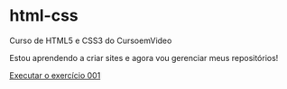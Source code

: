 # html-css
 Curso de HTML5 e CSS3 do CursoemVideo

 Estou aprendendo a criar sites e agora vou gerenciar meus repositórios!

 <a href="https://brunamanuella.github.io/html-css/exercícios/ex001/index.html">Executar o exercício 001</a>
